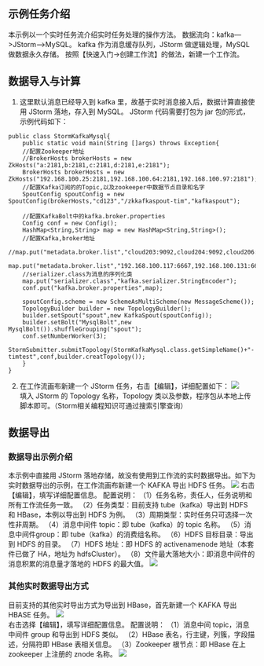 ## 示例任务介绍 ##
本示例以一个实时任务流介绍实时任务处理的操作方法。
数据流向：kafka—>JStorm—>MySQL。
kafka 作为消息缓存队列，JStorm 做逻辑处理，MySQL 做数据永久存储。
按照【快速入门->创建工作流】的做法，新建一个工作流。

## 数据导入与计算 ##
1. 这里默认消息已经导入到 kafka 里，故基于实时消息接入后，数据计算直接使用 JStorm 落地，存入到 MySQL。
JStorm 代码需要打包为 jar 包的形式，示例代码如下：
```
public class StormKafkaMysql{
	public static void main(String []args) throws Exception{
	//配置Zookeeper地址
	//BrokerHosts brokerHosts = new ZkHosts("a:2181,b:2181,c:2181,d:2181,e:2181");
	BrokerHosts brokerHosts = new ZkHosts("192.168.100.25:2181,192.168.100.64:2181,192.168.100.97:2181");
	//配置Kafka订阅的的Topic,以及zookeeper中数据节点目录和名字
	SpoutConfig spoutConfig = new SpoutConfig(brokerHosts,"cd123","/zkkafkaspout-tim","kafkaspout");

	//配置KafkaBolt中的kafka.broker.properties
	Config conf = new Config();
	HashMap<String,String> map = new HashMap<String,String>();
	//配置Kafka,broker地址	
	//map.put("metadata.broker.list","cloud203:9092,cloud204:9092,cloud206:9092,cloud207:9092,cloud208:9092")
	map.put("metadata.broker.list","192.168.100.117:6667,192.168.100.131:6667,192.168.100.159:6667,192.168.100.166:6667")
	//serializer.class为消息的序列化类
	map.put("serializer.class","kafka.serializer.StringEncoder");
	conf.put("kafka.broker.properties",map);

	spoutConfig.scheme = new SchemeAsMultiScheme(new MessageScheme());
	TopologyBuilder builder = new TopologyBuilder();
	builder.setSpout("spout",new KafkaSpout(spoutConfig));
	builder.setBolt("MysqlBolt",new MysqlBolt()).shuffleGrouping("spout");
	conf.setNumberWorker(3);
	StormSubmitter.submitTopology(StormKafkaMysql.class.getSimpleName()+"-timtest",conf,builder.creatTopology());
	}
}
```

2. 在工作流画布新建一个 JStorm 任务，右击【编辑】，详细配置如下：
![](http://imgcache.tce.fsphere.cn/static/mc.qcloudimg.com/static/img/09dc3ff2b51470130a252c15f52df70a/image.png)   
填入 JStorm 的 Topology 名称，Topology 类以及参数，程序包从本地上传脚本即可。（Storm相关编程知识可通过搜索引擎查询）

## 数据导出 ##
### 数据导出示例介绍
本示例中直接用 JStorm 落地存储，故没有使用到工作流的实时数据导出。如下为实时数据导出的示例，在工作流画布新建一个 KAFKA 导出 HDFS 任务。
![](http://imgcache.tce.fsphere.cn/static/mc.qcloudimg.com/static/img/6806835b5330e4b3c18d61d2de4fdb76/image.png) 
右击【编辑】，填写详细配置信息。
配置说明：
（1）任务名称，责任人，任务说明和所有工作流任务一致。
（2）任务类型：目前支持 tube（kafka）导出到 HDFS 和 HBase，本例以导出到 HDFS 为例。
（3）周期类型：实时任务只可选择一次性非周期。
（4）消息中间件 topic：即 tube（kafka）的 topic 名称。
（5）消息中间件group：即 tube（kafka）的消费组名称。
（6）HDFS 目标目录：导出到 HDFS 的目录。
（7）HDFS 地址：即 HDFS 的 activenamenode 地址（本套件已做了 HA，地址为 hdfsCluster）。
（8）文件最大落地大小：即消息中间件的消息积累的消息量才落地的 HDFS 的最大值。
![](http://imgcache.tce.fsphere.cn/static/mc.qcloudimg.com/static/img/e01aa69cf22575a6c676d146d4b82b76/image.png)

### 其他实时数据导出方式
目前支持的其他实时导出方式为导出到 HBase，首先新建一个 KAFKA 导出 HBASE 任务。
![](http://imgcache.tce.fsphere.cn/static/mc.qcloudimg.com/static/img/fff75859fbfcc81b1da22fa519a7fadf/image.png)   
右击选择【编辑】，填写详细配置信息。
配置说明：
（1）消息中间 topic，消息中间件 group 和导出到 HDFS 类似。
（2）HBase 表名，行主键，列簇，字段描述，分隔符即 HBase 表相关信息。
（3）Zookeeper 根节点：即 HBase 在上 zookeeper 上注册的 znode 名称。
![](http://imgcache.tce.fsphere.cn/static/mc.qcloudimg.com/static/img/28faa8569913dba1e22cc6ecdcda095c/image.png)

